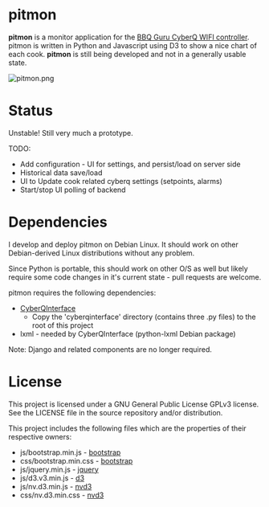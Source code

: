 pitmon
======

**pitmon** is a monitor application for the
[BBQ Guru CyberQ WIFI controller](http://www.thebbqguru.com).
pitmon is written in Python and Javascript using D3 to show a nice
chart of each cook. **pitmon** is still being developed and not in a generally
usable state.

![pitmon.png](https://raw.githubusercontent.com/scotte/pitmon/master/static/pitmon.png)

Status
======
Unstable! Still very much a prototype.

TODO:
* Add configuration - UI for settings, and persist/load on server side
* Historical data save/load
* UI to Update cook related cyberq settings (setpoints, alarms)
* Start/stop UI polling of backend

Dependencies
============

I develop and deploy pitmon on Debian Linux. It should work
on other Debian-derived Linux distributions without any problem.

Since Python is portable, this should work on other O/S as well but likely
require some code changes in it's current state - pull requests are welcome.

pitmon requires the following dependencies:

* [CyberQInterface](https://github.com/thebrilliantidea/CyberQInterface)
    * Copy the 'cyberqinterface' directory (contains three .py files) to the root of this project
* lxml - needed by CyberQInterface (python-lxml Debian package)

Note: Django and related components are no longer required.

License
=======

This project is licensed under a GNU General Public License GPLv3 license.
See the LICENSE file in the source repository and/or distribution.

This project includes the following files which are the properties of their
respective owners:

* js/bootstrap.min.js - [bootstrap](http://getbootstrap.com)
* css/bootstrap.min.css - [bootstrap](http://getbootstrap.com)
* js/jquery.min.js - [jquery](https://jquery.com)
* js/d3.v3.min.js - [d3](http://d3js.org)
* js/nv.d3.min.js - [nvd3](http://nvd3.org)
* css/nv.d3.min.css - [nvd3](http://nvd3.org)
